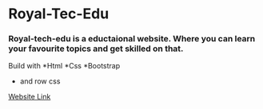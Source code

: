 # Royal-Tec-Edu
### Royal-tech-edu is a eductaional website. Where you can learn your favourite topics and get skilled on that.

Build with
*Html
*Css
*Bootstrap
* and row css

[Website Link](https://rittiksheikh.github.io/Royal-Tec-Edu/)
